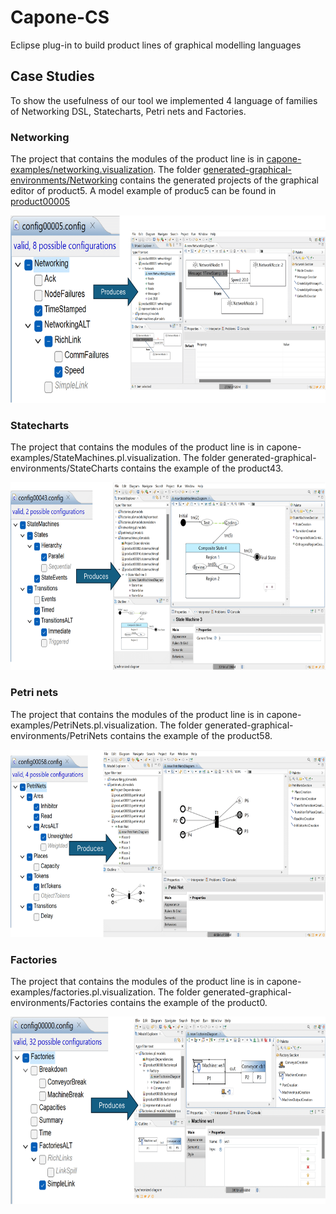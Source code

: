 # Capone-CS
Eclipse plug-in to build product lines of graphical modelling languages

## Case Studies

To show the usefulness of our tool we implemented 4 language of families of Networking DSL, Statecharts, Petri nets and Factories.

### Networking

The project that contains the modules of the product line is in [capone-examples/networking.visualization](https://github.com/antoniogarmendia/capone-graphical-pl/tree/main/capone-examples/networking.visualization). The folder [generated-graphical-environments/Networking](https://github.com/antoniogarmendia/capone-graphical-pl/tree/main/generated-graphical-environments/Networking) contains the generated projects of the
graphical editor of product5. A model example of produc5 can be found in [product00005](https://github.com/antoniogarmendia/capone-graphical-pl/blob/main/example-of-models/Networking/networking.pl.models/product00005.networkingpl)

<img src="https://github.com/antoniogarmendia/capone-graphical-pl/blob/main/images/networking-product5.png?raw=true" width="600" height="300" alt= "Example of a Networking Configuration" />

### Statecharts

The project that contains the modules of the product line is in capone-examples/StateMachines.pl.visualization. The folder generated-graphical-environments/StateCharts contains the example of the product43.

<img src="https://github.com/antoniogarmendia/capone-graphical-pl/blob/main/images/statecharts-product43.png?raw=true" width="600" height="300" alt= "Example of a StateChart Configuration" />

### Petri nets

The project that contains the modules of the product line is in capone-examples/PetriNets.pl.visualization. The folder generated-graphical-environments/PetriNets contains the example of the product58.

<img src="https://github.com/antoniogarmendia/capone-graphical-pl/blob/main/images/petrinets-product58.png?raw=true" width="600" height="300" alt= "Example of a Petrinet Configuration" />

### Factories

The project that contains the modules of the product line is in capone-examples/factories.pl.visualization. The folder generated-graphical-environments/Factories contains the example of the product0.

<img src="https://github.com/antoniogarmendia/capone-graphical-pl/blob/main/images/factories-product0.png?raw=true" width="600" height="300" alt= "Example of a Factory Configuration" />
